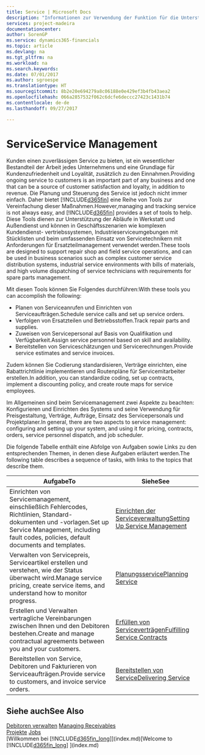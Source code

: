 ```yaml
---
title: Service | Microsoft Docs
description: "Informationen zur Verwendung der Funktion für die Unterstützung der Arbeitsgänge Werkstatt und Service."
services: project-madeira
documentationcenter: 
author: SorenGP
ms.service: dynamics365-financials
ms.topic: article
ms.devlang: na
ms.tgt_pltfrm: na
ms.workload: na
ms.search.keywords: 
ms.date: 07/01/2017
ms.author: sgroespe
ms.translationtype: HT
ms.sourcegitcommit: 8b2e20e694279a8c06188e0e429ef3b4fb43aea2
ms.openlocfilehash: 066a2857532f062c6dcfe6deccc27423c1431b74
ms.contentlocale: de-de
ms.lasthandoff: 09/27/2017

---
```

# <a name="service-management"></a><span data-ttu-id="6b5f5-103">Service</span><span class="sxs-lookup"><span data-stu-id="6b5f5-103">Service Management</span></span>
<span data-ttu-id="6b5f5-104">Kunden einen zuverlässigen Service zu bieten, ist ein wesentlicher Bestandteil der Arbeit jedes Unternehmens und eine Grundlage für Kundenzufriedenheit und Loyalität, zusätzlich zu den Einnahmen.</span><span class="sxs-lookup"><span data-stu-id="6b5f5-104">Providing ongoing service to customers is an important part of any business and one that can be a source of customer satisfaction and loyalty, in addition to revenue.</span></span> <span data-ttu-id="6b5f5-105">Die Planung und Steuerung des Service ist jedoch nicht immer einfach. Daher bietet [!INCLUDE[d365fin](includes/d365fin_md.md)] eine Reihe von Tools zur Vereinfachung dieser Maßnahmen.</span><span class="sxs-lookup"><span data-stu-id="6b5f5-105">However,managing and tracking service is not always easy, and [!INCLUDE[d365fin](includes/d365fin_md.md)] provides a set of tools to help.</span></span> <span data-ttu-id="6b5f5-106">Diese Tools dienen zur Unterstützung der Abläufe in Werkstatt und Außendienst und können in Geschäftsszenarien wie komplexen Kundendienst- vertriebssystemen, Industrieserviceumgebungen mit Stücklisten und beim umfassenden Einsatz von Servicetechnikern mit Anforderungen für Ersatzteilmanagement verwendet werden.</span><span class="sxs-lookup"><span data-stu-id="6b5f5-106">These tools are designed to support repair shop and field service operations, and can be used in business scenarios such as complex customer service distribution systems, industrial service environments with bills of materials, and high volume dispatching of service technicians with requirements for spare parts management.</span></span>  

 <span data-ttu-id="6b5f5-107">Mit diesen Tools können Sie Folgendes durchführen:</span><span class="sxs-lookup"><span data-stu-id="6b5f5-107">With these tools you can accomplish the following:</span></span>  

* <span data-ttu-id="6b5f5-108">Planen von Serviceanrufen und Einrichten von Serviceaufträgen.</span><span class="sxs-lookup"><span data-stu-id="6b5f5-108">Schedule service calls and set up service orders.</span></span>  
* <span data-ttu-id="6b5f5-109">Verfolgen von Ersatzteilen und Betriebsstoffen.</span><span class="sxs-lookup"><span data-stu-id="6b5f5-109">Track repair parts and supplies.</span></span>  
* <span data-ttu-id="6b5f5-110">Zuweisen von Servicepersonal auf Basis von Qualifikation und Verfügbarkeit.</span><span class="sxs-lookup"><span data-stu-id="6b5f5-110">Assign service personnel based on skill and availability.</span></span>  
* <span data-ttu-id="6b5f5-111">Bereitstellen von Serviceschätzungen und Servicerechnungen.</span><span class="sxs-lookup"><span data-stu-id="6b5f5-111">Provide service estimates and service invoices.</span></span>  

<span data-ttu-id="6b5f5-112">Zudem können Sie Codierung standardisieren, Verträge einrichten, eine Rabattrichtlinie implementieren und Routenpläne für Servicemitarbeiter erstellen.</span><span class="sxs-lookup"><span data-stu-id="6b5f5-112">In addition, you can standardize coding, set up contracts, implement a discounting policy, and create route maps for service employees.</span></span>  

<span data-ttu-id="6b5f5-113">Im Allgemeinen sind beim Servicemanagement zwei Aspekte zu beachten: Konfigurieren und Einrichten des Systems und seine Verwendung für Preisgestaltung, Verträge, Aufträge, Einsatz des Servicepersonals und Projektplaner.</span><span class="sxs-lookup"><span data-stu-id="6b5f5-113">In general, there are two aspects to service management: configuring and setting up your system, and using it for pricing, contracts, orders, service personnel dispatch, and job scheduler.</span></span>  

<span data-ttu-id="6b5f5-114">Die folgende Tabelle enthält eine Abfolge von Aufgaben sowie Links zu den entsprechenden Themen, in denen diese Aufgaben erläutert werden.</span><span class="sxs-lookup"><span data-stu-id="6b5f5-114">The following table describes a sequence of tasks, with links to the topics that describe them.</span></span>   

|<span data-ttu-id="6b5f5-115">**Aufgabe**</span><span class="sxs-lookup"><span data-stu-id="6b5f5-115">**To**</span></span>|<span data-ttu-id="6b5f5-116">**Siehe**</span><span class="sxs-lookup"><span data-stu-id="6b5f5-116">**See**</span></span>|  
|------------|-------------|  
|<span data-ttu-id="6b5f5-117">Einrichten von Servicemanagement, einschließlich Fehlercodes, Richtlinien, Standard- dokumenten und -vorlagen.</span><span class="sxs-lookup"><span data-stu-id="6b5f5-117">Set up Service Management, including fault codes, policies, default documents and templates.</span></span>|[<span data-ttu-id="6b5f5-118">Einrichten der Serviceverwaltung</span><span class="sxs-lookup"><span data-stu-id="6b5f5-118">Setting Up Service Management</span></span>](service-setup-service.md)|  
|<span data-ttu-id="6b5f5-119">Verwalten von Servicepreis, Serviceartikel erstellen und verstehen, wie der Status überwacht wird.</span><span class="sxs-lookup"><span data-stu-id="6b5f5-119">Manage service pricing, create service items, and understand how to monitor progress.</span></span>|[<span data-ttu-id="6b5f5-120">Planungsservice</span><span class="sxs-lookup"><span data-stu-id="6b5f5-120">Planning Service</span></span>](service-plan-service.md)|  
|<span data-ttu-id="6b5f5-121">Erstellen und Verwalten vertragliche Vereinbarungen zwischen Ihnen und den Debitoren bestehen.</span><span class="sxs-lookup"><span data-stu-id="6b5f5-121">Create and manage contractual agreements between you and your customers.</span></span>|[<span data-ttu-id="6b5f5-122">Erfüllen von Serviceverträgen</span><span class="sxs-lookup"><span data-stu-id="6b5f5-122">Fulfilling Service Contracts</span></span>](service-fulfill-service-contracts.md)|  
|<span data-ttu-id="6b5f5-123">Bereitstellen von Service, Debitoren und Fakturieren von Serviceaufträgen.</span><span class="sxs-lookup"><span data-stu-id="6b5f5-123">Provide service to customers, and invoice service orders.</span></span>|[<span data-ttu-id="6b5f5-124">Bereitstellen von Service</span><span class="sxs-lookup"><span data-stu-id="6b5f5-124">Delivering Service</span></span>](service-deliver-service.md)|  

## <a name="see-also"></a><span data-ttu-id="6b5f5-125">Siehe auch</span><span class="sxs-lookup"><span data-stu-id="6b5f5-125">See Also</span></span>  
<span data-ttu-id="6b5f5-126">[Debitoren verwalten](receivables-manage-receivables.md) </span><span class="sxs-lookup"><span data-stu-id="6b5f5-126">[Managing Receivables](receivables-manage-receivables.md) </span></span>  
<span data-ttu-id="6b5f5-127">[Projekte](projects-how-create-jobs.md) </span><span class="sxs-lookup"><span data-stu-id="6b5f5-127">[Jobs](projects-how-create-jobs.md) </span></span>  
<span data-ttu-id="6b5f5-128">[Willkommen bei [!INCLUDE[d365fin_long](includes/d365fin_long_md.md)]](index.md)</span><span class="sxs-lookup"><span data-stu-id="6b5f5-128">[Welcome to [!INCLUDE[d365fin_long](includes/d365fin_long_md.md)] ](index.md)</span></span>

